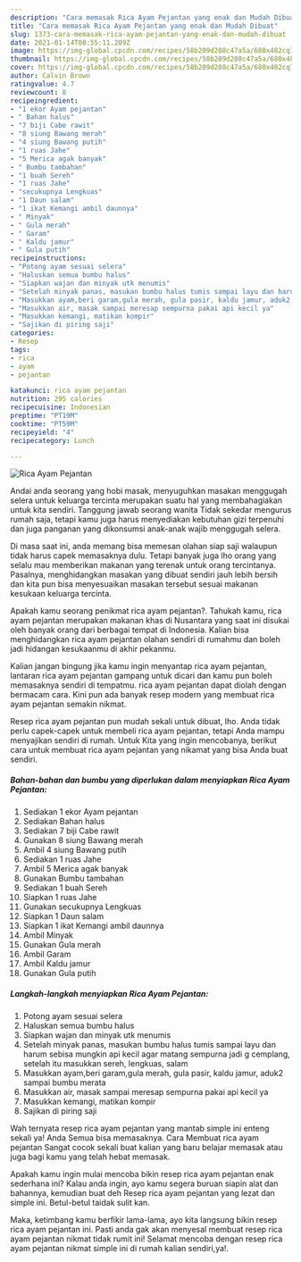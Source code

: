 ```yaml
---
description: "Cara memasak Rica Ayam Pejantan yang enak dan Mudah Dibuat"
title: "Cara memasak Rica Ayam Pejantan yang enak dan Mudah Dibuat"
slug: 1373-cara-memasak-rica-ayam-pejantan-yang-enak-dan-mudah-dibuat
date: 2021-01-14T08:55:11.209Z
image: https://img-global.cpcdn.com/recipes/58b209d208c47a5a/680x482cq70/rica-ayam-pejantan-foto-resep-utama.jpg
thumbnail: https://img-global.cpcdn.com/recipes/58b209d208c47a5a/680x482cq70/rica-ayam-pejantan-foto-resep-utama.jpg
cover: https://img-global.cpcdn.com/recipes/58b209d208c47a5a/680x482cq70/rica-ayam-pejantan-foto-resep-utama.jpg
author: Calvin Brown
ratingvalue: 4.7
reviewcount: 8
recipeingredient:
- "1 ekor Ayam pejantan"
- " Bahan halus"
- "7 biji Cabe rawit"
- "8 siung Bawang merah"
- "4 siung Bawang putih"
- "1 ruas Jahe"
- "5 Merica agak banyak"
- " Bumbu tambahan"
- "1 buah Sereh"
- "1 ruas Jahe"
- "secukupnya Lengkuas"
- "1 Daun salam"
- "1 ikat Kemangi ambil daunnya"
- " Minyak"
- " Gula merah"
- " Garam"
- " Kaldu jamur"
- " Gula putih"
recipeinstructions:
- "Potong ayam sesuai selera"
- "Haluskan semua bumbu halus"
- "Siapkan wajan dan minyak utk menumis"
- "Setelah minyak panas, masukan bumbu halus tumis sampai layu dan harum sebisa mungkin api kecil agar matang sempurna jadi g cemplang, setelah itu masukkan sereh, lengkuas, salam"
- "Masukkan ayam,beri garam,gula merah, gula pasir, kaldu jamur, aduk2 sampai bumbu merata"
- "Masukkan air, masak sampai meresap sempurna pakai api kecil ya"
- "Masukkan kemangi, matikan kompir"
- "Sajikan di piring saji"
categories:
- Resep
tags:
- rica
- ayam
- pejantan

katakunci: rica ayam pejantan 
nutrition: 295 calories
recipecuisine: Indonesian
preptime: "PT19M"
cooktime: "PT59M"
recipeyield: "4"
recipecategory: Lunch

---
```



![Rica Ayam Pejantan](https://img-global.cpcdn.com/recipes/58b209d208c47a5a/680x482cq70/rica-ayam-pejantan-foto-resep-utama.jpg)

Andai anda seorang yang hobi masak, menyuguhkan masakan menggugah selera untuk keluarga tercinta merupakan suatu hal yang membahagiakan untuk kita sendiri. Tanggung jawab seorang  wanita Tidak sekedar mengurus rumah saja, tetapi kamu juga harus menyediakan kebutuhan gizi terpenuhi dan juga panganan yang dikonsumsi anak-anak wajib menggugah selera.

Di masa  saat ini, anda memang bisa memesan olahan siap saji walaupun tidak harus capek memasaknya dulu. Tetapi banyak juga lho orang yang selalu mau memberikan makanan yang terenak untuk orang tercintanya. Pasalnya, menghidangkan masakan yang dibuat sendiri jauh lebih bersih dan kita pun bisa menyesuaikan masakan tersebut sesuai makanan kesukaan keluarga tercinta. 



Apakah kamu seorang penikmat rica ayam pejantan?. Tahukah kamu, rica ayam pejantan merupakan makanan khas di Nusantara yang saat ini disukai oleh banyak orang dari berbagai tempat di Indonesia. Kalian bisa menghidangkan rica ayam pejantan olahan sendiri di rumahmu dan boleh jadi hidangan kesukaanmu di akhir pekanmu.

Kalian jangan bingung jika kamu ingin menyantap rica ayam pejantan, lantaran rica ayam pejantan gampang untuk dicari dan kamu pun boleh memasaknya sendiri di tempatmu. rica ayam pejantan dapat diolah dengan bermacam cara. Kini pun ada banyak resep modern yang membuat rica ayam pejantan semakin nikmat.

Resep rica ayam pejantan pun mudah sekali untuk dibuat, lho. Anda tidak perlu capek-capek untuk membeli rica ayam pejantan, tetapi Anda mampu menyajikan sendiri di rumah. Untuk Kita yang ingin mencobanya, berikut cara untuk membuat rica ayam pejantan yang nikamat yang bisa Anda buat sendiri.

<!--inarticleads1-->

##### Bahan-bahan dan bumbu yang diperlukan dalam menyiapkan Rica Ayam Pejantan:

1. Sediakan 1 ekor Ayam pejantan
1. Sediakan  Bahan halus
1. Sediakan 7 biji Cabe rawit
1. Gunakan 8 siung Bawang merah
1. Ambil 4 siung Bawang putih
1. Sediakan 1 ruas Jahe
1. Ambil 5 Merica agak banyak
1. Gunakan  Bumbu tambahan
1. Sediakan 1 buah Sereh
1. Siapkan 1 ruas Jahe
1. Gunakan secukupnya Lengkuas
1. Siapkan 1 Daun salam
1. Siapkan 1 ikat Kemangi ambil daunnya
1. Ambil  Minyak
1. Gunakan  Gula merah
1. Ambil  Garam
1. Ambil  Kaldu jamur
1. Gunakan  Gula putih




<!--inarticleads2-->

##### Langkah-langkah menyiapkan Rica Ayam Pejantan:

1. Potong ayam sesuai selera
1. Haluskan semua bumbu halus
1. Siapkan wajan dan minyak utk menumis
1. Setelah minyak panas, masukan bumbu halus tumis sampai layu dan harum sebisa mungkin api kecil agar matang sempurna jadi g cemplang, setelah itu masukkan sereh, lengkuas, salam
1. Masukkan ayam,beri garam,gula merah, gula pasir, kaldu jamur, aduk2 sampai bumbu merata
1. Masukkan air, masak sampai meresap sempurna pakai api kecil ya
1. Masukkan kemangi, matikan kompir
1. Sajikan di piring saji




Wah ternyata resep rica ayam pejantan yang mantab simple ini enteng sekali ya! Anda Semua bisa memasaknya. Cara Membuat rica ayam pejantan Sangat cocok sekali buat kalian yang baru belajar memasak atau juga bagi kamu yang telah hebat memasak.

Apakah kamu ingin mulai mencoba bikin resep rica ayam pejantan enak sederhana ini? Kalau anda ingin, ayo kamu segera buruan siapin alat dan bahannya, kemudian buat deh Resep rica ayam pejantan yang lezat dan simple ini. Betul-betul taidak sulit kan. 

Maka, ketimbang kamu berfikir lama-lama, ayo kita langsung bikin resep rica ayam pejantan ini. Pasti anda gak akan menyesal membuat resep rica ayam pejantan nikmat tidak rumit ini! Selamat mencoba dengan resep rica ayam pejantan nikmat simple ini di rumah kalian sendiri,ya!.

